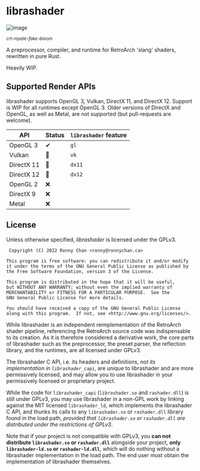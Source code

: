 # librashader

![image](https://user-images.githubusercontent.com/1000503/202991618-e3e38e05-f0de-429d-a3ee-4cd0b077f88f.png)

<small>*crt-royale-fake-bloom*</small>

A preprocessor, compiler, and runtime for RetroArch 'slang' shaders, rewritten in pure Rust.

Heavily WIP.

## Supported Render APIs
librashader supports OpenGL 3, Vulkan, DirectX 11, and DirectX 12. Support is WIP for all runtimes except OpenGL 3. Older versions
of DirectX and OpenGL, as well as Metal, are not supported (but pull-requests are welcome).

| **API**    | **Status** | **`librashader` feature** |
|------------|------------|---------------------------|
| OpenGL 3   | ✔          | `gl`                      |
| Vulkan     | 🚧         | `vk`                      |
| DirectX 11 | 🚧         | `dx11`                    |
| DirectX 12 | 🚧         | `dx12`                    |
| OpenGL 2   | ❌          |                           |
| DirectX 9  | ❌          |                           |
| Metal      | ❌          |                           |


## License
Unless otherwise specified, _librashader_ is licensed under the GPLv3.

     Copyright (C) 2022 Ronny Chan <ronny@ronnychan.ca>

    This program is free software: you can redistribute it and/or modify
    it under the terms of the GNU General Public License as published by
    the Free Software Foundation, version 3 of the License.

    This program is distributed in the hope that it will be useful,
    but WITHOUT ANY WARRANTY; without even the implied warranty of
    MERCHANTABILITY or FITNESS FOR A PARTICULAR PURPOSE.  See the
    GNU General Public License for more details.

    You should have received a copy of the GNU General Public License
    along with this program.  If not, see <http://www.gnu.org/licenses/>.

While librashader is an independent reimplementation of the RetroArch shader pipeline, referencing the RetroArch source
code was indispensable to its creation. As it is therefore considered a derivative work, the core parts of librashader
such as the preprocessor, the preset parser, the reflection library, and the runtimes, are all licensed under GPLv3.

The librashader C API, i.e. its headers and definitions, *not its implementation in `librashader_capi`*,
are unique to librashader and are more permissively licensed, and may allow you to use librashader in your permissively 
licensed or proprietary project.

While the code for `librashader_capi` (`librashader.so` and `rashader.dll`) is still under GPLv3, 
you may use librashader in a non-GPL work by linking against the MIT licensed `librashader_ld`, 
which implements the librashader C API, and thunks its calls to any `librashader.so` or `rashader.dll` 
library found in the load path, *provided that `librashader.so` or `rashader.dll` are distributed under the restrictions
of GPLv3*. 

Note that if your project is not compatible with GPLv3, you **can not distribute `librashader.so` or `rashader.dll`**
alongside your project, **only `librashader-ld.so` or `rashader-ld.dll`**, which will do nothing without a librashader
implementation in the load path. The end user must obtain the implementation of librashader themselves.
